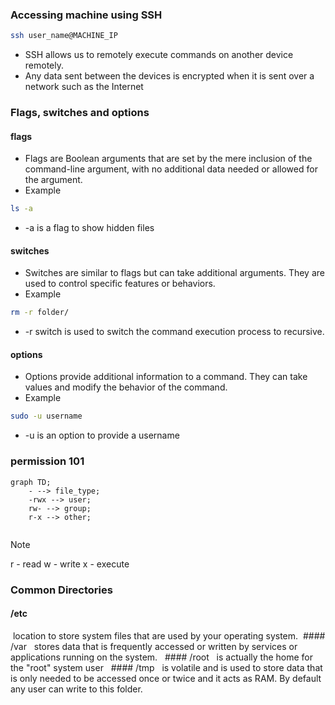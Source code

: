 ### Accessing machine using SSH
```zsh
ssh user_name@MACHINE_IP
```
- SSH allows us to remotely execute commands on another device remotely.
- Any data sent between the devices is encrypted when it is sent over a network such as the Internet
### Flags, switches and options

#### flags
- Flags are Boolean arguments that are set by the mere inclusion of the command-line argument, with no additional data needed or allowed for the argument.
- Example 
```zsh
ls -a
```
- -a is a flag to show hidden files
#### switches
- Switches are similar to flags but can take additional arguments. They are used to control specific features or behaviors.
- Example
```zsh
rm -r folder/
```
- -r switch is used to switch the command execution process to recursive. 
#### options
- Options provide additional information to a command. They can take values and modify the behavior of the command.
- Example 
```zsh
sudo -u username
```
- -u is an option to provide a username

### permission 101

```mermaid
graph TD;
    - --> file_type;
    -rwx --> user;
    rw- --> group;
    r-x --> other;
    
```

> [!Note]
>   r - read
>w - write
>x - execute


### Common Directories

#### /etc
 location to store system files that are used by your operating system.
 #### /var
  stores data that is frequently accessed or written by services or applications running on the system.
  #### /root
  is actually the home for the "root" system user
  #### /tmp
  is volatile and is used to store data that is only needed to be accessed once or twice and it acts as RAM. By default any user can write to this folder.
  